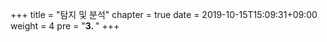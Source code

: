 +++
title = "탐지 및 분석"
chapter = true
date = 2019-10-15T15:09:31+09:00
weight = 4
pre = "<b>3. </b>"
+++



